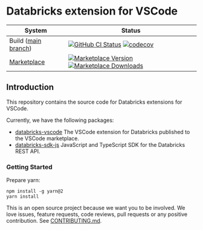 # Databricks extension for VSCode

| System                                                                                   | Status                                                                                                                                                                                                                                                                                                                                                                |
| ---------------------------------------------------------------------------------------- | --------------------------------------------------------------------------------------------------------------------------------------------------------------------------------------------------------------------------------------------------------------------------------------------------------------------------------------------------------------------- |
| Build ([main branch](https://github.com/databricks/databricks-vscode/commits/main))      | [![GitHub CI Status](https://github.com/databricks/databricks-vscode/actions/workflows/push.yml/badge.svg?branch=main)](https://github.com/databricks/databricks-vscode/actions/workflows/push.yml) [![codecov](https://codecov.io/gh/databricks/databricks-vscode/branch/main/graph/badge.svg?token=PUN77X0W3Z)](https://codecov.io/gh/databricks/databricks-vscode) |
| [Marketplace](https://marketplace.visualstudio.com/items?itemName=databricks.databricks) | [![Marketplace Version](https://img.shields.io/vscode-marketplace/v/databricks.databricks.svg) ![Marketplace Downloads](https://img.shields.io/vscode-marketplace/d/databricks.databricks.svg)](https://marketplace.visualstudio.com/items?itemName=databricks.databricks)                                                                                            |

## Introduction

This repository contains the source code for Databricks extensions for VSCode.

Currently, we have the following packages:

-   [databricks-vscode](https://github.com/databricks/databricks-vscode/tree/main/packages/databricks-vscode)
    The VSCode extension for Databricks published to the VSCode marketplace.
-   [databricks-sdk-js](https://github.com/databricks/databricks-vscode/tree/main/packages/databricks-sdk-js)
    JavaScript and TypeScript SDK for the Databricks REST API.

### Getting Started

Prepare yarn:

```
npm install -g yarn@2
yarn install
```

This is an open source project because we want you to be involved. We love issues, feature requests, code reviews, pull
requests or any positive contribution. See [CONTRIBUTING.md](CONTRIBUTING.md).
